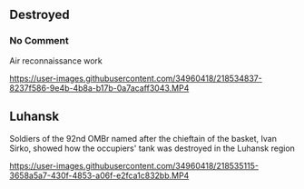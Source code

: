 ## Destroyed

### No Comment

Air reconnaissance work

https://user-images.githubusercontent.com/34960418/218534837-8237f586-9e4b-4b8a-b17b-0a7acaff3043.MP4


## Luhansk

Soldiers of the 92nd OMBr named after the chieftain of the basket, Ivan Sirko, showed how the occupiers' tank was destroyed in the Luhansk region

https://user-images.githubusercontent.com/34960418/218535115-3658a5a7-430f-4853-a06f-e2fca1c832bb.MP4








